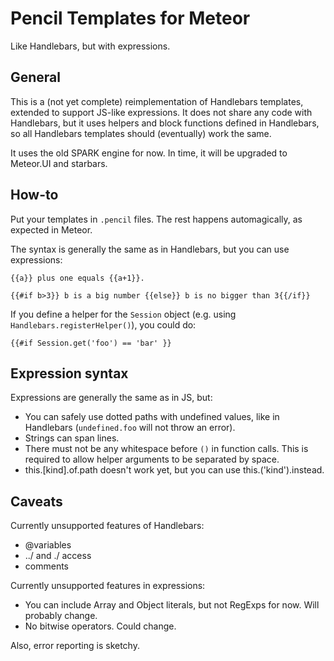 Pencil Templates for Meteor
===========================
Like Handlebars, but with expressions.

General
-------
This is a (not yet complete) reimplementation of Handlebars templates, extended to support JS-like expressions.
It does not share any code with Handlebars, but it uses helpers and block functions defined in Handlebars, so
all Handlebars templates should (eventually) work the same. 

It uses the old SPARK engine for now. In time, it will be upgraded to Meteor.UI and starbars.

How-to
------
Put your templates in `.pencil` files. The rest happens automagically, as expected in Meteor.

The syntax is generally the same as in Handlebars, but you can use expressions:
    
    {{a}} plus one equals {{a+1}}.
    
    {{#if b>3}} b is a big number {{else}} b is no bigger than 3{{/if}}

If you define a helper for the `Session` object (e.g. using `Handlebars.registerHelper()`), you could do:
    
    {{#if Session.get('foo') == 'bar' }}

Expression syntax
-----------------
Expressions are generally the same as in JS, but:
* You can safely use dotted paths with undefined values, like in Handlebars (`undefined.foo` will not throw an error).
* Strings can span lines.
* There must not be any whitespace before `()` in function calls. This is required to allow helper arguments to
  be separated by space. 
* this.[kind].of.path doesn't work yet, but you can use this.('kind').instead. 


Caveats
-------
Currently unsupported features of Handlebars:
* @variables
* ../ and ./ access
* comments

Currently unsupported features in expressions:
* You can include Array and Object literals, but not RegExps for now. Will probably change.
* No bitwise operators. Could change.

Also, error reporting is sketchy.
